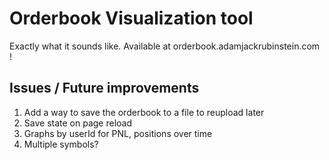# Orderbook Visualization tool

Exactly what it sounds like. Available at orderbook.adamjackrubinstein.com !

## Issues / Future improvements
1. Add a way to save the orderbook to a file to reupload later
2. Save state on page reload
3. Graphs by userId for PNL, positions over time
4. Multiple symbols?